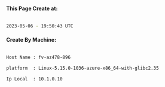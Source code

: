 
   
#### This Page Create at:

```bash

2023-05-06 - 19:50:43 UTC

```

#### Create By Machine:

```bash

Host Name : fv-az478-896

platform  : Linux-5.15.0-1036-azure-x86_64-with-glibc2.35

Ip Local  : 10.1.0.10

```

